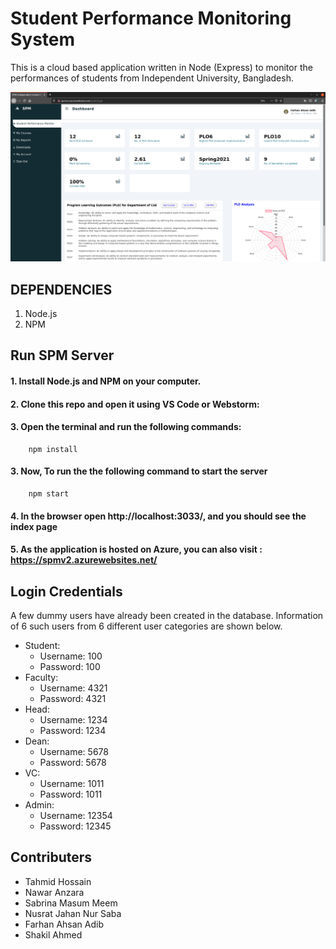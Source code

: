 # Student Performance Monitoring System
This is a cloud based application written in Node (Express) to monitor the performances of students from Independent University, Bangladesh. 


![SPM Screenshot](images/Screenshot_Student.png)

## **DEPENDENCIES**
1. Node.js
2. NPM

## **Run SPM Server**
#### 1. Install Node.js and NPM on your computer.

#### 2. Clone this repo and open it using VS Code or Webstorm:
#### 3. Open the terminal and run the following commands:


        npm install

#### 3. Now, To run the the following command to start the server

        npm start

#### 4. In the browser open http://localhost:3033/, and you should see the index page
#### 5. As the application is hosted on Azure, you can also visit : https://spmv2.azurewebsites.net/

## Login Credentials


A few dummy users have already been created in the database. Information of 6 such users from 6 different user categories are shown below.
* Student:
    - Username: 100
    - Password: 100
* Faculty:
    - Username: 4321
    - Password: 4321
* Head:
    - Username: 1234
    - Password: 1234
* Dean:
    - Username: 5678
    - Password: 5678
* VC:
    - Username: 1011
    - Password: 1011
* Admin:
    - Username: 12354
    - Password: 12345


## **Contributers**
* Tahmid Hossain
* Nawar Anzara
* Sabrina Masum Meem
* Nusrat Jahan Nur Saba
* Farhan Ahsan Adib
* Shakil Ahmed

